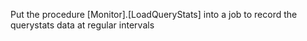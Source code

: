 Put the procedure [Monitor].[LoadQueryStats]  into a job to record the querystats data at regular intervals
